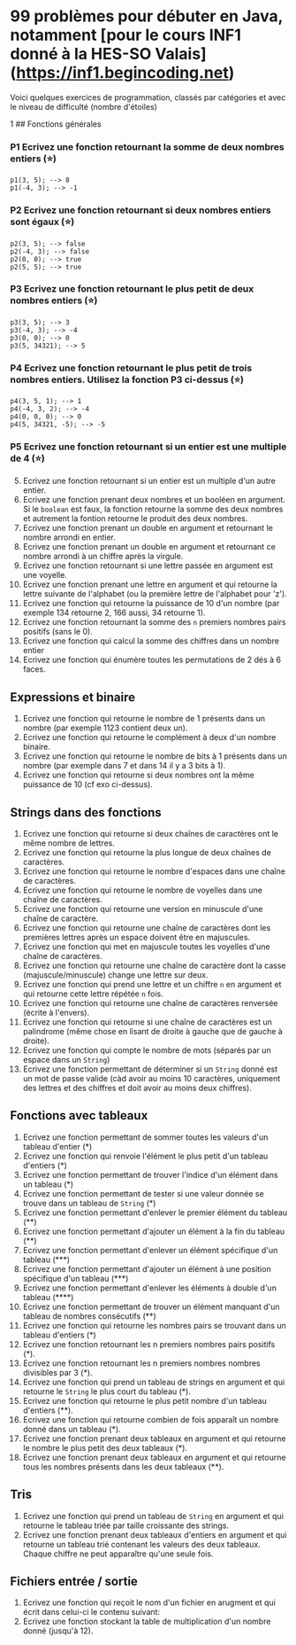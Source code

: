 # 99 problèmes pour débuter en Java, notamment [pour le cours INF1 donné à la HES-SO Valais] (https://inf1.begincoding.net)

Voici quelques exercices de programmation, classés par catégories et avec le niveau de difficulté (nombre d'étoiles)

1 ## Fonctions générales

### P1 Ecrivez une fonction retournant la somme de deux nombres entiers (:star:)
```
p1(3, 5); --> 8
p1(-4, 3); --> -1
```

### P2 Ecrivez une fonction retournant si deux nombres entiers sont égaux (:star:)
```
p2(3, 5); --> false
p2(-4, 3); --> false
p2(0, 0); --> true
p2(5, 5); --> true
```

### P3 Ecrivez une fonction retournant le plus petit de deux nombres entiers (:star:)
```
p3(3, 5); --> 3
p3(-4, 3); --> -4
p3(0, 0); --> 0
p3(5, 34321); --> 5
```

### P4 Ecrivez une fonction retournant le plus petit de trois nombres entiers. Utilisez la fonction P3 ci-dessus (:star:)
```
p4(3, 5, 1); --> 1
p4(-4, 3, 2); --> -4
p4(0, 0, 0); --> 0
p4(5, 34321, -5); --> -5
```

### P5 Ecrivez une fonction retournant si un entier est une multiple de 4 (:star:)


5. Ecrivez une fonction retournant si un entier est un multiple d'un autre entier.
6. Ecrivez une fonction prenant deux nombres et un booléen en argument. Si le `boolean` est faux, la fonction retourne la somme des deux nombres et autrement la fontion retourne le produit des deux nombres.
7. Ecrivez une fonction prenant un double en argument et retournant le nombre arrondi en entier.
8. Ecrivez une fonction prenant un double en argument et retournant ce nombre arrondi à un chiffre après la virgule.
9. Ecrivez une fonction retournant si une lettre passée en argument est une voyelle.
10. Ecrivez une fonction prenant une lettre en argument et qui retourne la lettre suivante de l'alphabet (ou la première lettre de l'alphabet pour 'z').
11. Ecrivez une fonction qui retourne la puissance de 10 d'un nombre (par exemple 134 retourne 2, 166 aussi, 34 retourne 1).
12. Ecrivez une fonction retournant la somme des `n` premiers nombres pairs positifs (sans le 0).
13. Ecrivez une fonction qui calcul la somme des chiffres dans un nombre entier
13. Ecrivez une fonction qui énumère toutes les permutations de 2 dés à 6 faces.

## Expressions et binaire
1. Ecrivez une fonction qui retourne le nombre de 1 présents dans un nombre (par exemple 1123 contient deux un).
1. Ecrivez une fonction qui retourne le complément à deux d'un nombre binaire.
1. Ecrivez une fonction qui retourne le nombre de bits à 1 présents dans un nombre (par exemple dans 7 et dans 14 il y a 3 bits à 1).
1. Ecrivez une fonction qui retourne si deux nombres ont la même puissance de 10 (cf exo ci-dessus).

## Strings dans des fonctions
1. Ecrivez une fonction qui retourne si deux chaînes de caractères ont le même nombre de lettres.
1. Ecrivez une fonction qui retourne la plus longue de deux chaînes de caractères.
1. Ecrivez une fonction qui retourne le nombre d'espaces dans une chaîne de caractères.
1. Ecrivez une fonction qui retourne le nombre de voyelles dans une chaîne de caractères.
1. Ecrivez une fonction qui retourne une version en minuscule d'une chaîne de caractère.
1. Ecrivez une fonction qui retourne une chaîne de caractères dont les premières lettres après un espace doivent être en majuscules.
1. Ecrivez une fonction qui met en majuscule toutes les voyelles d'une chaîne de caractères.
1. Ecrivez une fonction qui retourne une chaîne de caractère dont la casse (majuscule/minuscule) change une lettre sur deux.
1. Ecrivez une fonction qui prend une lettre et un chiffre `n` en argument et qui retourne cette lettre répétée `n` fois.
1. Ecrivez une fonction qui retourne une chaîne de caractères renversée (écrite à l'envers).
1. Ecrivez une fonction qui retourne si une chaîne de caractères est un palindrome (même chose en lisant de droite à gauche que de gauche à droite).
1. Ecrivez une fonction qui compte le nombre de mots (séparés par un espace dans un `String`)
1. Ecrivez une fonction permettant de déterminer si un `String` donné est un mot de passe valide (càd avoir au moins 10 caractères, uniquement des lettres et des chiffres et doit avoir au moins deux chiffres).

## Fonctions avec tableaux
1. Ecrivez une fonction permettant de sommer toutes les valeurs d'un tableau d'entier (*)
1. Ecrivez une fonction qui renvoie l'élément le plus petit d'un tableau d'entiers (*)
1. Ecrivez une fonction permettant de trouver l'indice d'un élément dans un tableau (*)
1. Ecrivez une fonction permettant de tester si une valeur donnée se trouve dans un tableau de `String` (*)
1. Ecrivez une fonction permettant d'enlever le premier élément du tableau (**)
1. Ecrivez une fonction permettant d'ajouter un élément à la fin du tableau (**)
1. Ecrivez une fonction permettant d'enlever un élément spécifique d'un tableau (***)
1. Ecrivez une fonction permettant d'ajouter un élément à une position spécifique d'un tableau (***)
1. Ecrivez une fonction permettant d'enlever les éléments à double d'un tableau (****)
1. Ecrivez une fonction permettant de trouver un élément manquant d'un tableau de nombres consécutifs (**)
1. Ecrivez une fonction qui retourne les nombres pairs se trouvant dans un tableau d'entiers (*)
1. Ecrivez une fonction retournant les n premiers nombres pairs positifs (*).
1. Ecrivez une fonction retournant les n premiers nombres nombres divisibles par 3 (*).
1. Ecrivez une fonction qui prend un tableau de strings en argument et qui retourne le `String` le plus court du tableau (*).
1. Ecrivez une fonction qui retourne le plus petit nombre d'un tableau d'entiers (**).
1. Ecrivez une fonction qui retourne combien de fois apparaît un nombre donné dans un tableau (*).
1. Ecrivez une fonction prenant deux tableaux en argument et qui retourne le nombre le plus petit des deux tableaux (*).
1. Ecrivez une fonction prenant deux tableaux en argument et qui retourne tous les nombres présents dans les deux tableaux (**).

## Tris
1. Ecrivez une fonction qui prend un tableau de `String` en argument et qui retourne le tableau triée par taille croissante des strings.
1. Ecrivez une fonction prenant deux tableaux d'entiers en argument et qui retourne un tableau trié contenant les valeurs des deux tableaux. Chaque chiffre ne peut apparaître qu'une seule fois.

## Fichiers entrée / sortie
1. Ecrivez une fonction qui reçoit le nom d'un fichier en arugment et qui écrit dans celui-ci le contenu suivant:
1. Ecrivez une fonction stockant la table de multiplication d'un nombre donné (jusqu'à 12).
